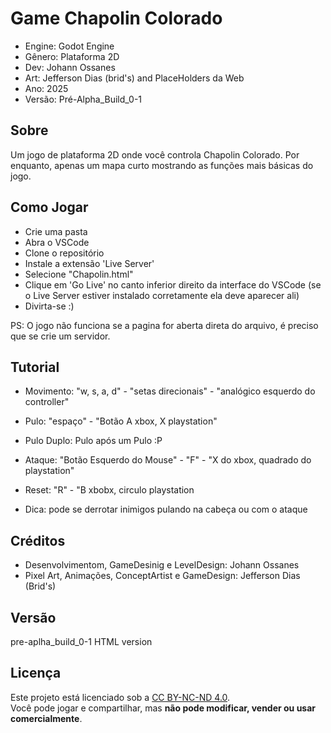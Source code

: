 # Game Chapolin Colorado 

- Engine: Godot Engine
- Gênero: Plataforma 2D
- Dev: Johann Ossanes
- Art: Jefferson Dias (brid's) and PlaceHolders da Web
- Ano: 2025
- Versão: Pré-Alpha_Build_0-1

## Sobre

Um jogo de plataforma 2D onde você controla Chapolin Colorado. Por enquanto, apenas um mapa curto mostrando as funções mais básicas do jogo. 

## Como Jogar

- Crie uma pasta
- Abra o VSCode
- Clone o repositório
- Instale a extensão 'Live Server' 
- Selecione "Chapolin.html"
- Clique em 'Go Live' no canto inferior direito da interface do VSCode (se o Live Server estiver instalado corretamente ela deve aparecer ali)
- Divirta-se :)

PS: O jogo não funciona se a pagina for aberta direta do arquivo, é preciso que se crie um servidor. 

  ## Tutorial

  - Movimento: "w, s, a, d" - "setas direcionais" - "analógico esquerdo do controller"
  - Pulo: "espaço" - "Botão A xbox, X playstation"
  - Pulo Duplo: Pulo após um Pulo :P
  - Ataque: "Botão Esquerdo do Mouse" - "F" - "X do xbox, quadrado do playstation"
  - Reset: "R" - "B xbobx, circulo playstation
 
  - Dica: pode se derrotar inimigos pulando na cabeça ou com o ataque

  ## Créditos

  - Desenvolvimentom, GameDesinig e LevelDesign: Johann Ossanes
  - Pixel Art, Animações, ConceptArtist e GameDesign: Jefferson Dias (Brid's)

  ## Versão

  pre-aplha_build_0-1 HTML version

  ## Licença

Este projeto está licenciado sob a [CC BY-NC-ND 4.0](http://creativecommons.org/licenses/by-nc-nd/4.0/).  
Você pode jogar e compartilhar, mas **não pode modificar, vender ou usar comercialmente**.
 
  



  
